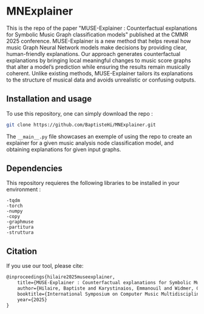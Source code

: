 # MNExplainer

This is the repo of the paper "MUSE-Explainer : Counterfactual explanations for Symbolic Music Graph classification models" published at the CMMR 2025 conference.
MUSE-Explainer is a new method that helps reveal how music Graph Neural Network models make decisions by providing clear, human-friendly explanations. Our approach generates counterfactual explanations by bringing local meaningful changes to music score graphs that alter a model’s prediction while ensuring the results remain musically coherent. Unlike existing methods, MUSE-Explainer tailors its explanations to the structure of musical data and avoids unrealistic or confusing outputs.

## Installation and usage

To use this repository, one can simply download the repo :
```bash
git clone https://github.com/BaptisteHi/MNExplainer.git
```
The ```__main__.py``` file showcases an exemple of using the repo to create an explainer for a given music analysis node classification model, and obtaining explanations for given input graphs.

## Dependencies

This repository requieres the following libraries to be installed in your environment :

```
-tqdm
-torch
-numpy
-copy
-graphmuse
-partitura
-struttura
```

## Citation

If you use our tool, please cite:

```tex
@inproceedings{hilaire2025museexplainer,
    title={MUSE-Explainer : Counterfactual explanations for Symbolic Music Graph classification models},
    author={Hilaire, Baptiste and Karystinaios, Emmanouil and Widmer, Gerhard},
    booktitle={International Symposium on Computer Music Multidisciplinary Research (CMMR)},
    year={2025}
}
```
